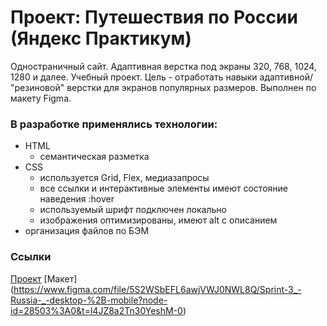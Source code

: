 # Проект: Путешествия по России (Яндекс Практикум)
Одностраничный сайт. Адаптивная верстка под экраны 320, 768, 1024, 1280 и далее.
Учебный проект. Цель - отработать навыки адаптивной/ "резиновой" верстки для экранов популярных размеров. Выполнен по макету Figma.

### В разработке применялись технологии:
* HTML
  -  семантическая разметка
* CSS
  - используется Grid, Flex, медиазапросы
  - все ссылки и интерактивные элементы имеют состояние наведения :hover
  - используемый шрифт подключен локально 
  - изображения оптимизированы, имеют alt c описанием
* организация файлов по БЭМ

### Ссылки
[Проект](https://nurgaleevadi.github.io/russian-travel-portfolio/)
[Макет] (https://www.figma.com/file/5S2WSbEFL6awjVWJ0NWL8Q/Sprint-3_-Russia-_-desktop-%2B-mobile?node-id=28503%3A0&t=l4JZ8a2Tn30YeshM-0)

